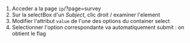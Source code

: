 1. Acceder a la page `ip`/?page=survey
2. Sur la selectBox d'un *Subject*, clic droit / examiner l'element
3. Modifier l'attribut `value` de l'une des options du container select
4. Selectionner l'option correspondante va automatiquement submit : on obtient le flag
